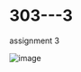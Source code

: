 # 303---3

assignment 3


![image](https://user-images.githubusercontent.com/90429544/206813129-fc4e9b18-9bf8-4638-a9e9-60e978d38cb5.png)

